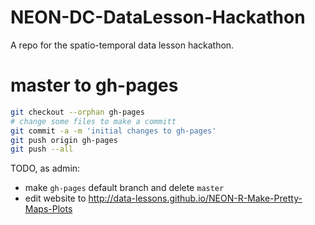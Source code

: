 # NEON-DC-DataLesson-Hackathon
A repo for the spatio-temporal data lesson hackathon.

# master to gh-pages

```bash
git checkout --orphan gh-pages
# change some files to make a committ
git commit -a -m 'initial changes to gh-pages'
git push origin gh-pages
git push --all
```

TODO, as admin:
- make `gh-pages` default branch and delete `master`
- edit website to http://data-lessons.github.io/NEON-R-Make-Pretty-Maps-Plots
